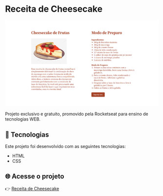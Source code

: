 # Receita de Cheesecake

![Captura de Tela do Projeto](./.github/preview.png)

Projeto exclusivo e gratuito, promovido pela Rocketseat para ensino de tecnologias WEB.

## 🚀 Tecnologias

Este projeto foi desenvolvido com as seguintes tecnologias:
- HTML
- CSS

## 🌐 Acesse o projeto
👉 [Receita de Cheesecake](https://erika-nicolly.github.io/receita-de-cheesecake/)
